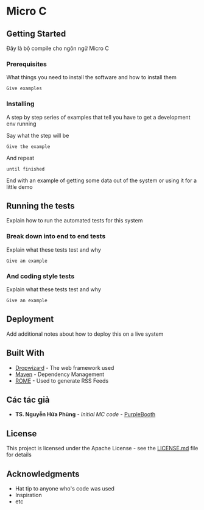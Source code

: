 # Micro C 


## Getting Started

Đây là bộ compile cho ngôn ngữ Micro C 

### Prerequisites

What things you need to install the software and how to install them

```
Give examples
```

### Installing

A step by step series of examples that tell you have to get a development env running

Say what the step will be

```
Give the example
```

And repeat

```
until finished
```

End with an example of getting some data out of the system or using it for a little demo

## Running the tests

Explain how to run the automated tests for this system

### Break down into end to end tests

Explain what these tests test and why

```
Give an example
```

### And coding style tests

Explain what these tests test and why

```
Give an example
```

## Deployment

Add additional notes about how to deploy this on a live system

## Built With

* [Dropwizard](http://www.dropwizard.io/1.0.2/docs/) - The web framework used
* [Maven](https://maven.apache.org/) - Dependency Management
* [ROME](https://rometools.github.io/rome/) - Used to generate RSS Feeds


## Các tác giả

* **TS. Nguyễn Hứa Phùng** - *Initial MC code* - [PurpleBooth](https://www.researchgate.net/profile/Phung_Nguyen4)


## License

This project is licensed under the Apache License - see the [LICENSE.md](LICENSE.md) file for details

## Acknowledgments

* Hat tip to anyone who's code was used
* Inspiration
* etc

